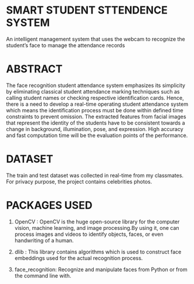 # SMART STUDENT STTENDENCE SYSTEM
An intelligent management system that uses the webcam to recognize the student’s face to manage the attendance records

# ABSTRACT
The face recognition student attendance system emphasizes its simplicity by eliminating classical student attendance marking techniques such as calling student names or checking respective identification cards. Hence, there is a need to develop a real-time operating student attendance system which means the identification process must be done within defined time constraints to prevent omission. The extracted features from facial images that represent the identity of the students have to be consistent towards a change in background, illumination, pose, and expression. High accuracy and fast computation time will be the evaluation points of the performance.

# DATASET
The train and test dataset was collected in real-time from my classmates. For privacy purpose, the project contains celebrities photos.

# PACKAGES USED
1. OpenCV : OpenCV is the huge open-source library for the computer vision, machine learning, and image processing.By using it, one can process images and videos to identify objects, faces, or even handwriting of a human.

2. dlib : This library contains algorithms which is used to construct  face embeddings used for the actual recognition process.

3. face_recognition: Recognize and manipulate faces from Python or from the command line with.
